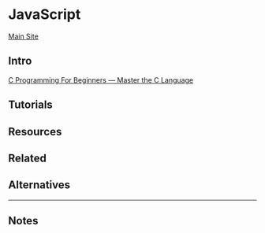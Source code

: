# JavaScript

[Main Site]() 

## Intro

[C Programming For Beginners — Master the C Language](https://medium.com/@bramtom883/c-programming-for-beginners-master-the-c-language-be2ec254b9bd)

## Tutorials

## Resources

## Related

## Alternatives

---

## Notes


